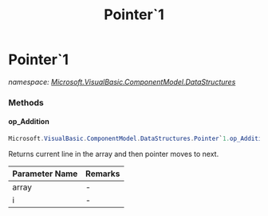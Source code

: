 ﻿---
title: Pointer`1
---

# Pointer`1
_namespace: [Microsoft.VisualBasic.ComponentModel.DataStructures](N-Microsoft.VisualBasic.ComponentModel.DataStructures.html)_



### Methods

#### op_Addition
```csharp
Microsoft.VisualBasic.ComponentModel.DataStructures.Pointer`1.op_Addition(`0[],Microsoft.VisualBasic.ComponentModel.DataStructures.Pointer{`0})
```
Returns current line in the array and then pointer moves to next.

|Parameter Name|Remarks|
|--------------|-------|
|array|-|
|i|-|





